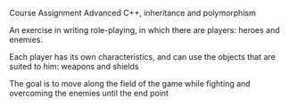 Course Assignment Advanced C++, inheritance and polymorphism

An exercise in writing role-playing, in which there are players: heroes and enemies.

Each player has its own characteristics, and can use the objects that are suited to him: weapons and shields

The goal is to move along the field of the game while fighting and overcoming the enemies until the end point

